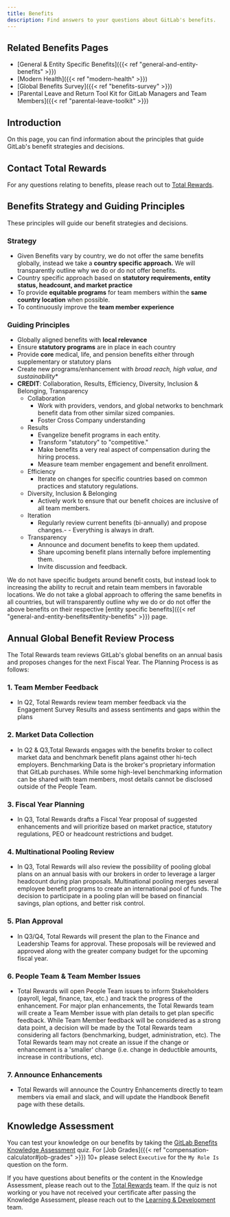 ```yaml
---
title: Benefits
description: Find answers to your questions about GitLab's benefits.
---
```


## Related Benefits Pages

- [General & Entity Specific Benefits]({{< ref "general-and-entity-benefits" >}})
- [Modern Health]({{< ref "modern-health" >}})
- [Global Benefits Survey]({{< ref "benefits-survey" >}})
- [Parental Leave and Return Tool Kit for GitLab Managers and Team Members]({{< ref "parental-leave-toolkit" >}})

## Introduction

On this page, you can find information about the principles that guide GitLab's benefit strategies and decisions.

## Contact Total Rewards

For any questions relating to benefits, please reach out to [Total Rewards](/handbook/people-group/#how-to-reach-the-right-member-of-the-people-group).

## Benefits Strategy and Guiding Principles

These principles will guide our benefit strategies and decisions.

### Strategy

- Given Benefits vary by country, we do not offer the same benefits globally, instead we take a **country specific approach.** We will transparently outline why we do or do not offer benefits.
- Country specific approach based on **statutory requirements, entity status, headcount, and market practice**
- To provide **equitable programs** for team members within the **same country location** when possible.
- To continuously improve the **team member experience**

### Guiding Principles

- Globally aligned benefits with **local relevance**
- Ensure **statutory programs** are in place in each country
- Provide **core** medical, life, and pension benefits either through supplementary or statutory plans
- Create new programs/enhancement with *broad reach, high value, and sustainability**
- **CREDIT**: Collaboration, Results, Efficiency, Diversity, Inclusion & Belonging, Transparency
  - Collaboration
    - Work with providers, vendors, and global networks to benchmark benefit data from other similar sized companies.
    - Foster Cross Company understanding
  - Results
    - Evangelize benefit programs in each entity.
    - Transform "statutory" to "competitive."
    - Make benefits a very real aspect of compensation during the hiring process.
    - Measure team member engagement and benefit enrollment.
  - Efficiency
    - Iterate on changes for specific countries based on common practices and statutory regulations.
  - Diversity, Inclusion & Belonging
    - Actively work to ensure that our benefit choices are inclusive of all team members.
  - Iteration
    - Regularly review current benefits (bi-annually) and propose changes.- - Everything is always in draft.
  - Transparency
    - Announce and document benefits to keep them updated.
    - Share upcoming benefit plans internally before implementing them.
    - Invite discussion and feedback.

We do not have specific budgets around benefit costs, but instead look to increasing the ability to recruit and retain team members in favorable locations. We do not take a global approach to offering the same benefits in all countries, but will transparently outline why we do or do not offer the above benefits on their respective [entity specific benefits]({{< ref "general-and-entity-benefits#entity-benefits" >}}) page.

## Annual Global Benefit  Review Process

The Total Rewards team reviews GitLab's global benefits on an annual basis and proposes changes for the next Fiscal Year. The Planning Process is as follows:

### 1. Team Member Feedback

- In Q2, Total Rewards review  team member feedback via the Engagement Survey Results and assess  sentiments and gaps within the plans

### 2. Market Data Collection

- In Q2 & Q3,Total Rewards engages with the benefits broker to collect market data and benchmark benefit plans against other hi-tech employers.
Benchmarking Data is the broker's proprietary information that GitLab purchases. While some high-level benchmarking information can be shared with team members, most details cannot be disclosed outside of the People Team.

### 3. Fiscal Year Planning

- In Q3, Total Rewards drafts a Fiscal Year proposal of suggested enhancements and will prioritize based on market practice, statutory regulations, PEO or headcount restrictions and budget.

### 4. Multinational Pooling Review

- In Q3, Total Rewards will also review the possibility of pooling global plans on an annual basis with our brokers in order to leverage a larger headcount during plan proposals.
Multinational pooling merges several employee benefit programs to create an international pool of funds.
The decision to participate in a pooling plan will be based on financial savings, plan options, and better risk control.

### 5. Plan Approval

- In Q3/Q4, Total Rewards will present the plan to the Finance and Leadership Teams for approval. These proposals will be reviewed and approved along with the greater company budget for the upcoming fiscal year.

### 6. People Team & Team Member Issues

- Total Rewards will open People Team issues to inform Stakeholders (payroll, legal, finance, tax, etc.) and track the progress of the enhancement.
For major plan enhancements, the Total Rewards team will create a Team Member issue with plan details to get plan specific feedback. While Team Member feedback will be considered as a strong data point, a decision will be made by the Total Rewards team considering all factors (benchmarking, budget, administration, etc).  The Total Rewards team may not create an issue if the change or enhancement is a 'smaller' change (i.e. change in deductible amounts, increase in contributions, etc).

### 7. Announce Enhancements

- Total Rewards will announce the Country Enhancements directly to team members via email and slack, and will update the Handbook Benefit page with these details.

## Knowledge Assessment

You can test your knowledge on our benefits by taking the [GitLab Benefits Knowledge Assessment](https://docs.google.com/forms/d/e/1FAIpQLSekATud1Pzq6tHfX8bqXXu9kvMwLpUxOfoHWhD-GmSsSfEVeQ/viewform) quiz. For [Job Grades]({{< ref "compensation-calculator#job-grades" >}}) 10+ please select `Executive` for the `My Role Is` question on the form.

If you have questions about benefits or the content in the Knowledge Assessment, please reach out to the [Total Rewards](/handbook/people-group/#how-to-reach-the-right-member-of-the-people-group) team. If the quiz is not working or you have not received your certificate after passing the Knowledge Assessment, please reach out to the [Learning & Development](/handbook/people-group/learning-and-development/#how-to-communicate-with-us) team.
